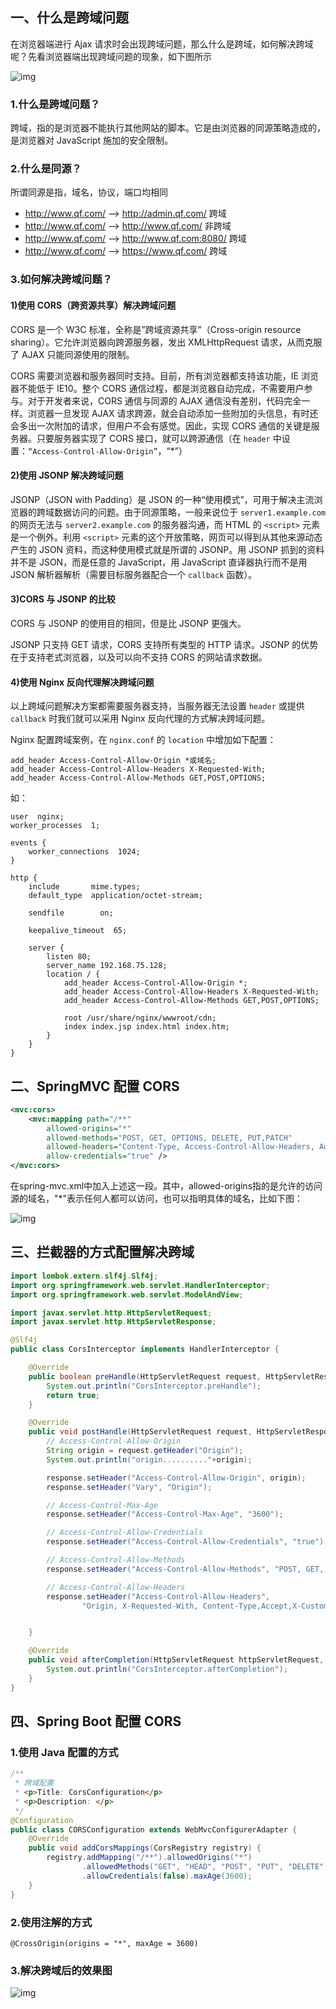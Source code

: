 ## 一、什么是跨域问题

在浏览器端进行 Ajax 请求时会出现跨域问题，那么什么是跨域，如何解决跨域呢？先看浏览器端出现跨域问题的现象，如下图所示

![img](pic/2_11.png)

### 1.什么是跨域问题？

跨域，指的是浏览器不能执行其他网站的脚本。它是由浏览器的同源策略造成的，是浏览器对 JavaScript 施加的安全限制。

### 2.什么是同源？

所谓同源是指，域名，协议，端口均相同

- http://www.qf.com/ –> http://admin.qf.com/ 跨域
- http://www.qf.com/ –> http://www.qf.com/ 非跨域
- http://www.qf.com/ –> http://www.qf.com:8080/ 跨域
- http://www.qf.com/ –> https://www.qf.com/ 跨域

### 3.如何解决跨域问题？

#### 1)使用 CORS（跨资源共享）解决跨域问题

CORS 是一个 W3C 标准，全称是”跨域资源共享”（Cross-origin resource sharing）。它允许浏览器向跨源服务器，发出 XMLHttpRequest 请求，从而克服了 AJAX 只能同源使用的限制。

CORS 需要浏览器和服务器同时支持。目前，所有浏览器都支持该功能，IE 浏览器不能低于 IE10。整个 CORS 通信过程，都是浏览器自动完成，不需要用户参与。对于开发者来说，CORS 通信与同源的 AJAX 通信没有差别，代码完全一样。浏览器一旦发现 AJAX 请求跨源，就会自动添加一些附加的头信息，有时还会多出一次附加的请求，但用户不会有感觉。因此，实现 CORS 通信的关键是服务器。只要服务器实现了 CORS 接口，就可以跨源通信（在 `header` 中设置：`“Access-Control-Allow-Origin”`，“*”）

#### 2)使用 JSONP 解决跨域问题

JSONP（JSON with Padding）是 JSON 的一种“使用模式”，可用于解决主流浏览器的跨域数据访问的问题。由于同源策略，一般来说位于 `server1.example.com`的网页无法与 `server2.example.com` 的服务器沟通，而 HTML 的 `<script>` 元素是一个例外。利用 `<script>` 元素的这个开放策略，网页可以得到从其他来源动态产生的 JSON 资料，而这种使用模式就是所谓的 JSONP。用 JSONP 抓到的资料并不是 JSON，而是任意的 JavaScript，用 JavaScript 直译器执行而不是用 JSON 解析器解析（需要目标服务器配合一个 `callback` 函数）。

#### 3)CORS 与 JSONP 的比较

CORS 与 JSONP 的使用目的相同，但是比 JSONP 更强大。

JSONP 只支持 GET 请求，CORS 支持所有类型的 HTTP 请求。JSONP 的优势在于支持老式浏览器，以及可以向不支持 CORS 的网站请求数据。

#### 4)使用 Nginx 反向代理解决跨域问题

以上跨域问题解决方案都需要服务器支持，当服务器无法设置 `header` 或提供 `callback` 时我们就可以采用 Nginx 反向代理的方式解决跨域问题。

Nginx 配置跨域案例，在 `nginx.conf` 的 `location` 中增加如下配置：

```
add_header Access-Control-Allow-Origin *或域名;
add_header Access-Control-Allow-Headers X-Requested-With;
add_header Access-Control-Allow-Methods GET,POST,OPTIONS;
```

如：

```
user  nginx;
worker_processes  1;

events {
    worker_connections  1024;
}

http {
    include       mime.types;
    default_type  application/octet-stream;

    sendfile        on;

    keepalive_timeout  65;

    server {
        listen 80;
        server_name 192.168.75.128;
        location / {
            add_header Access-Control-Allow-Origin *;
            add_header Access-Control-Allow-Headers X-Requested-With;
            add_header Access-Control-Allow-Methods GET,POST,OPTIONS;

            root /usr/share/nginx/wwwroot/cdn;
            index index.jsp index.html index.htm;
        }
    }
}
```


## 二、SpringMVC 配置 CORS

```XML
<mvc:cors>  
    <mvc:mapping path="/**"
        allowed-origins="*"
        allowed-methods="POST, GET, OPTIONS, DELETE, PUT,PATCH"
        allowed-headers="Content-Type, Access-Control-Allow-Headers, Authorization, X-Requested-With"
        allow-credentials="true" />
</mvc:cors>
```

在spring-mvc.xml中加入上述这一段。其中，allowed-origins指的是允许的访问源的域名，"*"表示任何人都可以访问，也可以指明具体的域名，比如下图：

![img](pic/2_13.bmp)



## 三、拦截器的方式配置解决跨域

```java
import lombok.extern.slf4j.Slf4j;
import org.springframework.web.servlet.HandlerInterceptor;
import org.springframework.web.servlet.ModelAndView;

import javax.servlet.http.HttpServletRequest;
import javax.servlet.http.HttpServletResponse;

@Slf4j
public class CorsInterceptor implements HandlerInterceptor {

    @Override
    public boolean preHandle(HttpServletRequest request, HttpServletResponse response, Object o) throws Exception {
        System.out.println("CorsInterceptor.preHandle");
        return true;
    }

    @Override
    public void postHandle(HttpServletRequest request, HttpServletResponse response, Object o, ModelAndView modelAndView) throws Exception {
        // Access-Control-Allow-Origin
        String origin = request.getHeader("Origin");
        System.out.println("origin.........."+origin);

        response.setHeader("Access-Control-Allow-Origin", origin);
        response.setHeader("Vary", "Origin");

        // Access-Control-Max-Age
        response.setHeader("Access-Control-Max-Age", "3600");

        // Access-Control-Allow-Credentials
        response.setHeader("Access-Control-Allow-Credentials", "true");

        // Access-Control-Allow-Methods
        response.setHeader("Access-Control-Allow-Methods", "POST, GET, OPTIONS, DELETE");

        // Access-Control-Allow-Headers
        response.setHeader("Access-Control-Allow-Headers",
                "Origin, X-Requested-With, Content-Type,Accept,X-Custom-Header,Set-Cookie");


    }

    @Override
    public void afterCompletion(HttpServletRequest httpServletRequest, HttpServletResponse httpServletResponse, Object o, Exception e) throws Exception {
        System.out.println("CorsInterceptor.afterCompletion");
    }
}

```





## 四、Spring Boot 配置 CORS

### 1.使用 Java 配置的方式

```java
/**
 * 跨域配置
 * <p>Title: CorsConfiguration</p>
 * <p>Description: </p>
 */
@Configuration
public class CORSConfiguration extends WebMvcConfigurerAdapter {
    @Override
    public void addCorsMappings(CorsRegistry registry) {
        registry.addMapping("/**").allowedOrigins("*")
                .allowedMethods("GET", "HEAD", "POST", "PUT", "DELETE", "OPTIONS")
                .allowCredentials(false).maxAge(3600);
    }
}
```

### 2.使用注解的方式

```
@CrossOrigin(origins = "*", maxAge = 3600)
```

### 3.解决跨域后的效果图

![img](pic/2_12.png)